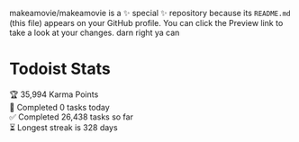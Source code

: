 makeamovie/makeamovie is a ✨ special ✨ repository because its `README.md` (this file) appears on your GitHub profile.
You can click the Preview link to take a look at your changes. darn right ya can

# Todoist Stats

<!-- TODO-IST:START -->
🏆  35,994 Karma Points           
🌸  Completed 0 tasks today           
✅  Completed 26,438 tasks so far           
⏳  Longest streak is 328 days
<!-- TODO-IST:END -->